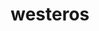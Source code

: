 ---
permalink: /engineering/projects/westeros/
project_link_name: westeros
statsAvailable: 'true'
title: westeros
---